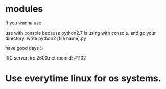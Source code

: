 # modules

  İf you wanna use
  
  use with console because python2.7 is using with console.
  and go your directory. 
  write python2 [file name].py

  have good days :)
                      

İRC
  server: irc.2600.net
  roomid: #1102             

# Use everytime linux for os systems.
